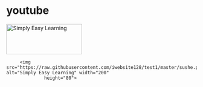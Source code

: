 # youtube
<img src="https://raw.githubusercontent.com/iwebsite128/test1/master/win10.jpg" alt="Simply Easy Learning" width="200"
         height="80">

         <img src="https://raw.githubusercontent.com/iwebsite128/test1/master/sushe.png" alt="Simply Easy Learning" width="200"
                  height="80">
